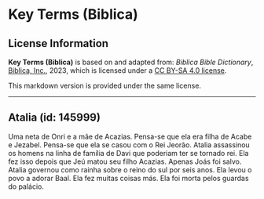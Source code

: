 # Key Terms (Biblica)

## License Information

**Key Terms (Biblica)** is based on and adapted from: _Biblica Bible Dictionary_, [Biblica, Inc.](https://www.biblica.com/), 2023, which is licensed under a [CC BY-SA 4.0 license](https://creativecommons.org/licenses/by-sa/4.0/legalcode.en).

This markdown version is provided under the same license.



--------------------------------

## Atalia (id: 145999)

Uma neta de Onri e a mãe de Acazias. Pensa\-se que ela era filha de Acabe e Jezabel. Pensa\-se que ela se casou com o Rei Jeorão. Atalia assassinou os homens na linha de família de Davi que poderiam ter se tornado rei. Ela fez isso depois que Jeú matou seu filho Acazias. Apenas Joás foi salvo. Atalia governou como rainha sobre o reino do sul por seis anos. Ela levou o povo a adorar Baal. Ela fez muitas coisas más. Ela foi morta pelos guardas do palácio.


